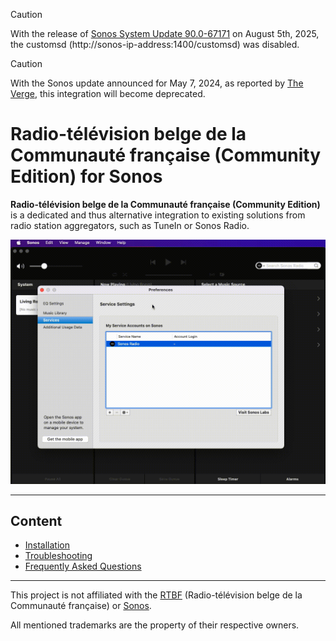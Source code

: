 > [!CAUTION]
> With the release of <a href="https://support.sonos.com/article/release-notes-sonos-system-updates">Sonos System Update 90.0-67171</a> on August 5th, 2025, the customsd (http://sonos-ip-address:1400/customsd) was disabled.

> [!CAUTION]
> With the Sonos update announced for May 7, 2024, as reported by <a href="https://www.theverge.com/2024/4/10/24125866/sonos-new-app-features">The Verge</a>, this integration will become deprecated.

# Radio-télévision belge de la Communauté française (Community Edition) for Sonos

**Radio-télévision belge de la Communauté française (Community Edition)** is a dedicated and thus alternative integration to existing solutions from radio station aggregators, such as TuneIn or Sonos Radio.

<img src="https://raw.githubusercontent.com/public-broadcasting/radio-television-belge-de-la-communaute-francaise-community-edition-for-sonos/main/img/radio-television-belge-de-la-communaute-francaise-community-edition-for-sonos-demo.gif">

---

## Content

- [Installation](https://github.com/public-broadcasting/radio-television-belge-de-la-communaute-francaise-community-edition-for-sonos/wiki#installation)
- [Troubleshooting](https://github.com/public-broadcasting/radio-television-belge-de-la-communaute-francaise-community-edition-for-sonos/wiki#troubleshooting)
- [Frequently Asked Questions](https://github.com/public-broadcasting/radio-television-belge-de-la-communaute-francaise-community-edition-for-sonos/wiki#frequently-asked-questions)

---

This project is not affiliated with the <a href="https://www.rtbf.be/audio">RTBF</a> (Radio-télévision belge de la Communauté française) or <a href="https://www.sonos.com/">Sonos</a>.

All mentioned trademarks are the property of their respective owners.
